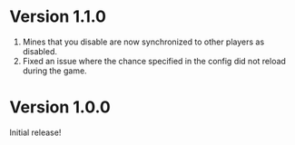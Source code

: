 # Version 1.1.0

1. Mines that you disable are now synchronized to other players as disabled.
2. Fixed an issue where the chance specified in the config did not reload during the game.

# Version 1.0.0

Initial release!